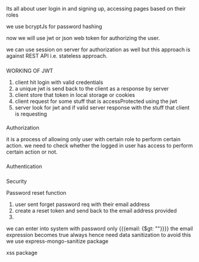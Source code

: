 Its all about user login in and signing up, accessing pages based on their roles

we use bcryptJs for password hashing

now we will use jwt or json web token for authorizing the user.

we can use session on server for authorization as well but this approach is against REST API i.e. stateless approach.

###

WORKING OF JWT

1. client hit login with valid credentials
2. a unique jwt is send back to the client as a response by server
3. client store that token in local storage or cookies
4. client request for some stuff that is accessProtected using the jwt
5. server look for jwt and if valid server response with the stuff that client is requesting

####

Authorization

it is a process of allowing only user with certain role to perform certain action.
we need to check whether the logged in user has access to perform certain action or not.

###

Authentication

###

Security

Password reset function

1. user sent forget password req with their email address
2. create a reset token and send back to the email address provided
3.

we can enter into system with password only {{{email: {$gt: ""}}}}
the email expression becomes true always hence need data sanitization
to avoid this we use express-mongo-sanitize package

xss package
